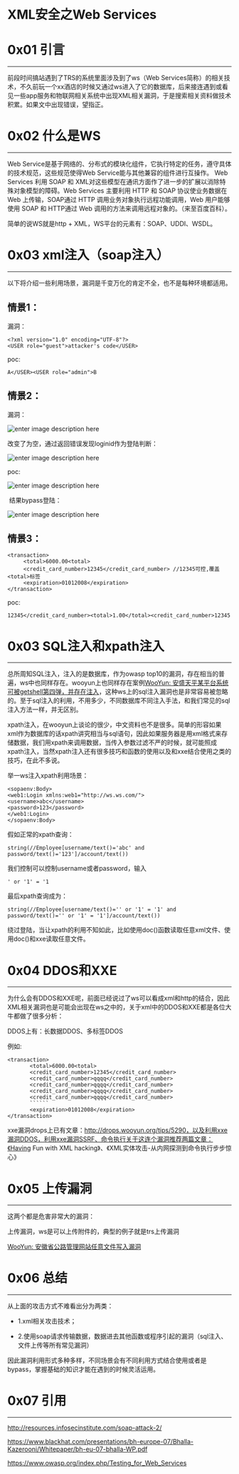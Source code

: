 # XML安全之Web Services

0x01 引言
=======

* * *

前段时间搞站遇到了TRS的系统里面涉及到了ws（Web Services简称）的相关技术，不久前玩一个xx酒店的时候又通过ws进入了它的数据库，后来接连遇到或看见一些app服务和物联网相关系统中出现XML相关漏洞，于是搜索相关资料做技术积累。如果文中出现错误，望指正。     

0x02 什么是WS
==========

* * *

Web Service是基于网络的、分布式的模块化组件，它执行特定的任务，遵守具体的技术规范，这些规范使得Web Service能与其他兼容的组件进行互操作。 Web Services 利用 SOAP 和 XML对这些模型在通讯方面作了进一步的扩展以消除特殊对象模型的障碍。Web Services 主要利用 HTTP 和 SOAP 协议使业务数据在 Web 上传输，SOAP通过 HTTP 调用业务对象执行远程功能调用，Web 用户能够使用 SOAP 和 HTTP通过 Web 调用的方法来调用远程对象的。（来至百度百科）。

简单的说WS就是http + XML，WS平台的元素有：SOAP、UDDI、WSDL。

0x03 xml注入（soap注入）
==================

* * *

以下将介绍一些利用场景，漏洞是千变万化的肯定不全，也不是每种环境都适用。

情景1：
----

漏洞：

```
<?xml version="1.0" encoding="UTF-8"?>
<USER role="guest">attacker's code</USER>

```

poc:

```
A</USER><USER role="admin">B

```

情景2：
----

漏洞：

![enter image description here](http://drops.javaweb.org/uploads/images/913eef61e143a9c1b54c3bb3891cfd914a35e489.jpg)

改变了为空，通过返回错误发现loginid作为登陆判断：

![enter image description here](http://drops.javaweb.org/uploads/images/e4f18f5c9bc68b217d3aff540dcaf430ffafbaa6.jpg)

poc:

![enter image description here](http://drops.javaweb.org/uploads/images/7cca99bc66cafde5780bcb9377fc36a4dba36e0a.jpg)

 结果bypass登陆：

![enter image description here](http://drops.javaweb.org/uploads/images/b6420d17aea6205d83b295d036fabd7d450a005f.jpg)

情景3：
----

```
<transaction>
     <total>6000.00<total>
     <credit_card_number>12345</credit_card_number> //12345可控,覆盖<total>标签
     <expiration>01012008</expiration>
</transaction>

```

poc:

```
12345</credit_card_number><total>1.00</total><credit_card_number>12345

```

0x03 SQL注入和xpath注入
==================

* * *

总所周知SQL注入，注入的是数据库，作为owasp top10的漏洞，存在相当的普遍，ws中也同样存在。wooyun上也同样存在案例[WooYun: 安盛天平某平台系统可被getshell第四弹，并存在注入](http://www.wooyun.org/bugs/wooyun-2015-094720)，这种ws上的sql注入漏洞也是非常容易被忽略的。至于sql注入的利用，不用多少，不同数据库不同注入手法，和我们常见的sql注入方法一样，并无区别。

xpath注入，在wooyun上谈论的很少，中文资料也不是很多。简单的形容如果xml作为数据库的话xpath讲究相当与sql语句，因此如果服务器是用xml格式来存储数据，我们用xpath来调用数据，当传入参数过滤不严的时候，就可能照成xpath注入，当然xpath注入还有很多技巧和函数的使用以及和xxe结合使用之类的技巧，在此不多说。

举一ws注入xpath利用场景：

```
<sopaenv:Body>
<web1:Login xmlns:web1="http://ws.ws.com/">
<username>abc</username>
<password>123</password>
</web1:Login>
</sopaenv:Body>

```

假如正常的xpath查询：

```
string(//Employee[username/text()='abc' and password/text()='123']/account/text())

```

我们控制可以控制username或者password，输入

```
' or '1' = '1

```

最后xpath查询成为：

```
string(//Employee[username/text()='' or '1' = '1' and password/text()='' or '1' = '1']/account/text())

```

绕过登陆，当让xpath的利用不知如此，比如使用doc()函数读取任意xml文件、使用doc()和xxe读取任意文件。

0x04 DDOS和XXE
=============

* * *

为什么会有DDOS和XXE呢，前面已经说过了ws可以看成xml和http的结合，因此XML相关漏洞也是可能会出现在ws之中的，关于xml中的DDOS和XXE都是各位大牛都做了很多分析：

DDOS上有：长数据DDOS、多标签DDOS

例如:

```
<transaction>
       <total>6000.00<total>
       <credit_card_number>12345</credit_card_number>
       <credit_card_number>qqqq</credit_card_number>  
       <credit_card_number>qqqq</credit_card_number>  
       <credit_card_number>qqqq</credit_card_number>  
       <credit_card_number>qqqq</credit_card_number>  
       ``````
       <expiration>01012008</expiration>
</transaction>

```

xxe漏洞drops上已有文章：http://drops.wooyun.org/tips/5290，以及利用xxe漏洞DDOS，利用xxe漏洞SSRF、命令执行关于这连个漏洞推荐两篇文章：《Having Fun with XML hacking》、《XML实体攻击-从内网探测到命令执行步步惊心》

0x05 上传漏洞
=========

* * *

这两个都是危害非常大的漏洞：

上传漏洞，ws是可以上传附件的，典型的例子就是trs上传漏洞

[WooYun: 安徽省公路管理网站任意文件写入漏洞](http://www.wooyun.org/bugs/wooyun-2015-092138)

0x06 总结
=======

* * *

从上面的攻击方式不难看出分为两类：

*   1.xml相关攻击技术；
    
*   2.使用soap请求传输数据，数据进去其他函数或程序引起的漏洞（sql注入、文件上传等所有常见漏洞）
    

因此漏洞利用形式多种多样，不同场景会有不同利用方式结合使用或者是bypass，掌握基础的知识才能在遇到的时候灵活运用。

0x07 引用
=======

* * *

http://resources.infosecinstitute.com/soap-attack-2/

https://www.blackhat.com/presentations/bh-europe-07/Bhalla-Kazerooni/Whitepaper/bh-eu-07-bhalla-WP.pdf

https://www.owasp.org/index.php/Testing_for_Web_Services	